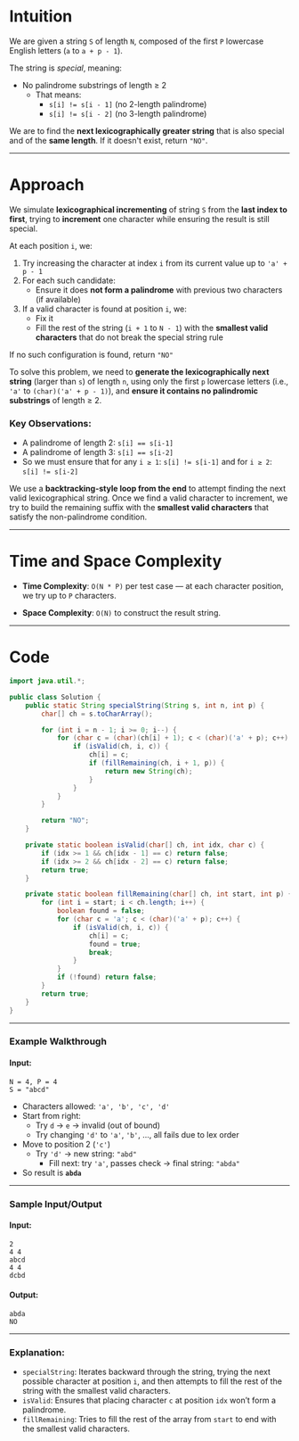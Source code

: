# Intuition

We are given a string `S` of length `N`, composed of the first `P` lowercase English letters (`a` to `a + p - 1`). 

The string is _special_, meaning:
- No palindrome substrings of length ≥ 2
    - That means:
        - `s[i] != s[i - 1]` (no 2-length palindrome)            
        - `s[i] != s[i - 2]` (no 3-length palindrome)

We are to find the **next lexicographically greater string** that is also special and of the **same length**. If it doesn't exist, return `"NO"`.

---
# Approach

We simulate **lexicographical incrementing** of string `S` from the **last index to first**, trying to **increment** one character while ensuring the result is still special.

At each position `i`, we:
1. Try increasing the character at index `i` from its current value up to `'a' + p - 1`
2. For each such candidate:
    - Ensure it does **not form a palindrome** with previous two characters (if available)
3. If a valid character is found at position `i`, we:
    - Fix it
    - Fill the rest of the string (`i + 1` to `N - 1`) with the **smallest valid characters** that do not break the special string rule

If no such configuration is found, return `"NO"`

To solve this problem, we need to **generate the lexicographically next string** (larger than `s`) of length `n`, using only the first `p` lowercase letters (i.e., `'a'` to `(char)('a' + p - 1)`), and **ensure it contains no palindromic substrings** of length ≥ 2.

### Key Observations:

* A palindrome of length 2: `s[i] == s[i-1]`
* A palindrome of length 3: `s[i] == s[i-2]`
* So we must ensure that for any `i ≥ 1`: `s[i] != s[i-1]` and for `i ≥ 2`: `s[i] != s[i-2]`

We use a **backtracking-style loop from the end** to attempt finding the next valid lexicographical string. Once we find a valid character to increment, we try to build the remaining suffix with the **smallest valid characters** that satisfy the non-palindrome condition.

---

# Time and Space Complexity

- **Time Complexity**: `O(N * P)` per test case — at each character position, we try up to `P` characters.

- **Space Complexity**: `O(N)` to construct the result string.    


---

# Code

```java
import java.util.*;

public class Solution {
    public static String specialString(String s, int n, int p) {
        char[] ch = s.toCharArray();

        for (int i = n - 1; i >= 0; i--) {
            for (char c = (char)(ch[i] + 1); c < (char)('a' + p); c++) {
                if (isValid(ch, i, c)) {
                    ch[i] = c;
                    if (fillRemaining(ch, i + 1, p)) {
                        return new String(ch);
                    }
                }
            }
        }

        return "NO";
    }

    private static boolean isValid(char[] ch, int idx, char c) {
        if (idx >= 1 && ch[idx - 1] == c) return false;
        if (idx >= 2 && ch[idx - 2] == c) return false;
        return true;
    }

    private static boolean fillRemaining(char[] ch, int start, int p) {
        for (int i = start; i < ch.length; i++) {
            boolean found = false;
            for (char c = 'a'; c < (char)('a' + p); c++) {
                if (isValid(ch, i, c)) {
                    ch[i] = c;
                    found = true;
                    break;
                }
            }
            if (!found) return false;
        }
        return true;
    }
}
```

---
### Example Walkthrough

#### Input:

```
N = 4, P = 4
S = "abcd"
```

* Characters allowed: `'a', 'b', 'c', 'd'`
* Start from right:
  * Try `d` → `e` → invalid (out of bound)
  * Try changing `'d'` to `'a'`, `'b'`, ..., all fails due to lex order
* Move to position 2 (`'c'`)
  * Try `'d'` → new string: `"abd"`
    * Fill next: try `'a'`, passes check → final string: `"abda"` 
* So result is **`abda`**

---

### Sample Input/Output

#### Input:

```
2
4 4
abcd
4 4
dcbd
```

#### Output:

```
abda
NO
```

---


### Explanation:

* `specialString`: Iterates backward through the string, trying the next possible character at position `i`, and then attempts to fill the rest of the string with the smallest valid characters.
* `isValid`: Ensures that placing character `c` at position `idx` won’t form a palindrome.
* `fillRemaining`: Tries to fill the rest of the array from `start` to end with the smallest valid characters.

